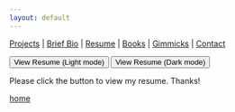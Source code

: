 ```yaml
---
layout: default
---
```

[Projects](./projects.html) | [Brief Bio](./bio.html) | [Resume](./resume.html) | [Books](./books.html) | [Gimmicks](https://www.behance.net/kvarada) | [Contact](./contacts.html)

<html>

<head>

<link rel="stylesheet" href="https://cdnjs.cloudflare.com/ajax/libs/font-awesome/4.7.0/css/font-awesome.min.css">

</head>

<body>

<button type="submit" onclick="window.open('/assets/docs/Krishna_Varadarajan_web_res.pdf')">View Resume (Light mode)</button> <button type="submit" onclick="window.open('/assets/docs/Krishna_Varadarajan_web_res_dark_mode.pdf')">View Resume (Dark mode)</button>

<p> Please click the button to view my resume. Thanks! </p>

</body>

</html>

[home](./)